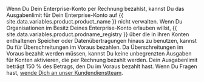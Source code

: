 Wenn Du Dein Enterprise-Konto per Rechnung bezahlst, kannst Du das Ausgabenlimit für Dein Enterprise-Konto auf {{ site.data.variables.product.product_name }} nicht verwalten. Wenn Du Organisationen im Besitz Deines Enterprise-Konto erlauben willst, {{ site.data.variables.product.prodname_registry }} über die in ihren Konten enthaltenen Speicher oder Datenübertragungen hinaus zu benutzen, kannst Du für Überschreitungen im Voraus bezahlen. Da Überschreitungen im Voraus bezahlt werden müssen, kannst Du keine unbegrenzten Ausgaben für Konten aktivieren, die per Rechnung bezahlt werden. Dein Ausgabenlimit beträgt 150 % des Betrags, den Du im Voraus bezahlt hast. Wenn Du Fragen hast, [wende Dich an unser Kundendienstteam](https://enterprise.github.com/contact).
